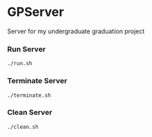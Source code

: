 # GPServer
Server for my undergraduate graduation project

### Run Server
    ./run.sh

### Terminate Server
    ./terminate.sh
    
### Clean Server
    ./clean.sh